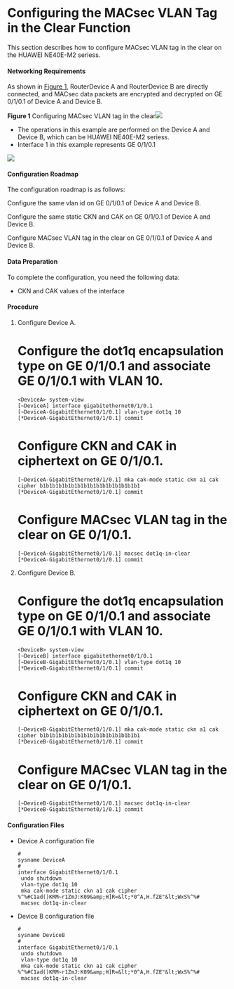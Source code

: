 Configuring the MACsec VLAN Tag in the Clear Function
=====================================================

This section describes how to configure MACsec VLAN tag in the clear on the HUAWEI NE40E-M2 seriess.

#### Networking Requirements

As shown in [Figure 1](#EN-US_TASK_0174517131__fig1452771893111), RouterDevice A and RouterDevice B are directly connected, and MACsec data packets are encrypted and decrypted on GE 0/1/0.1 of Device A and Device B.

**Figure 1** Configuring MACsec VLAN tag in the clear![](../../../../public_sys-resources/note_3.0-en-us.png) 

* The operations in this example are performed on the Device A and Device B, which can be HUAWEI NE40E-M2 seriess.
* Interface 1 in this example represents GE 0/1/0.1

  
![](figure/en-us_image_0263994233.png)
#### Configuration Roadmap

The configuration roadmap is as follows:

Configure the same vlan id on GE 0/1/0.1 of Device A and Device B.

Configure the same static CKN and CAK on GE 0/1/0.1 of Device A and Device B.

Configure MACsec VLAN tag in the clear on GE 0/1/0.1 of Device A and Device B.

#### Data Preparation

To complete the configuration, you need the following data:

* CKN and CAK values of the interface


#### Procedure

1. Configure Device A.
   
   
   
   # Configure the dot1q encapsulation type on GE 0/1/0.1 and associate GE 0/1/0.1 with VLAN 10.
   
   ```
   <DeviceA> system-view
   [~DeviceA] interface gigabitethernet0/1/0.1
   [~DeviceA-GigabitEthernet0/1/0.1] vlan-type dot1q 10
   [*DeviceA-GigabitEthernet0/1/0.1] commit
   ```
   
   
   
   # Configure CKN and CAK in ciphertext on GE 0/1/0.1.
   
   ```
   [~DeviceA-GigabitEthernet0/1/0.1] mka cak-mode static ckn a1 cak cipher b1b1b1b1b1b1b1b1b1b1b1b1b1b1b1b1
   [*DeviceA-GigabitEthernet0/1/0.1] commit
   ```
   
   
   
   # Configure MACsec VLAN tag in the clear on GE 0/1/0.1.
   
   ```
   [~DeviceA-GigabitEthernet0/1/0.1] macsec dot1q-in-clear
   [*DeviceA-GigabitEthernet0/1/0.1] commit
   ```
2. Configure Device B.
   
   
   
   # Configure the dot1q encapsulation type on GE 0/1/0.1 and associate GE 0/1/0.1 with VLAN 10.
   
   ```
   <DeviceB> system-view
   [~DeviceB] interface gigabitethernet0/1/0.1
   [~DeviceB-GigabitEthernet0/1/0.1] vlan-type dot1q 10
   [*DeviceB-GigabitEthernet0/1/0.1] commit
   ```
   
   
   
   # Configure CKN and CAK in ciphertext on GE 0/1/0.1.
   
   ```
   [~DeviceB-GigabitEthernet0/1/0.1] mka cak-mode static ckn a1 cak cipher b1b1b1b1b1b1b1b1b1b1b1b1b1b1b1b1
   [*DeviceB-GigabitEthernet0/1/0.1] commit
   ```
   
   
   
   # Configure MACsec VLAN tag in the clear on GE 0/1/0.1.
   
   ```
   [~DeviceB-GigabitEthernet0/1/0.1] macsec dot1q-in-clear
   [*DeviceB-GigabitEthernet0/1/0.1] commit
   ```

#### Configuration Files

* Device A configuration file
  ```
  #
  sysname DeviceA
  #
  interface GigabitEthernet0/1/0.1
   undo shutdown
   vlan-type dot1q 10
   mka cak-mode static ckn a1 cak cipher %^%#C1ad()KRM~r1ZmJ:K09&amp;H]R=&lt;*0^A,H.fZE"&lt;WxS%^%#
   macsec dot1q-in-clear
  ```
* Device B configuration file
  ```
  #
  sysname DeviceB
  #
  interface GigabitEthernet0/1/0.1
   undo shutdown
   vlan-type dot1q 10
   mka cak-mode static ckn a1 cak cipher %^%#C1ad()KRM~r1ZmJ:K09&amp;H]R=&lt;*0^A,H.fZE"&lt;WxS%^%#
   macsec dot1q-in-clear
  ```